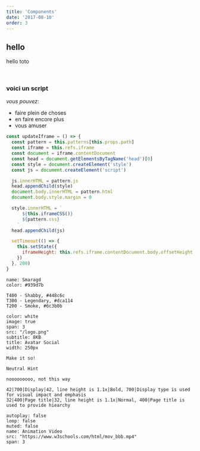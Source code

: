 ```yaml
---
title: 'Components'
date: '2017-08-10'
order: 3
---
```


## hello

<div class="toto">hello toto </div>

<pattern path="src/patterns/components/--button/button"></pattern>

<pattern path="src/patterns/components/--icon/icon"></pattern>

<br/>

### voici un script

_vous pouvez_:

- faire plein de choses
- en faire encore plus
- vous amuser

```js
const updateIframe = () => {
  const pattern = this.patterns[this.props.path]
  const iframe = this.refs.iframe
  const document = iframe.contentDocument
  const head = document.getElementsByTagName('head')[0]
  const style = document.createElement('style')
  const js = document.createElement('script')

  js.innerHTML = pattern.js
  head.appendChild(style)
  document.body.innerHTML = pattern.html
  document.body.style.margin = 0

  style.innerHTML = `
      ${this.iframeCSS()}
      ${pattern.css}
    `
  head.appendChild(js)

  setTimeout(() => {
    this.setState({
      iframeHeight: this.refs.iframe.contentDocument.body.offsetHeight,
    })
  }, 200)
}
```

```color
name: Smaragd
color: #939d7b
```

```color-palette
T400 - Shabby, #448c6c
T300 - Legendary, #dca114
T200 - Smoke, #6c3b0b
```

```download
color: white
image: true
span: 3
src: "/logo.png"
subtitle: 8KB
title: Avatar Social
width: 250px
```

```hint|directive
Make it so!
```

```hint
Neutral Hint
```

```hint|warning
nooooooooo, not this way
```

```typography
42|700|Display|42, line height is 1.1x|Bold, 700|Display type is used for visual impact and emphasis
32|400|Page title|32, line height is 1.1x|Normal, 400|Page title is used to provide hiearchy
```

```video
autoplay: false
loop: false
muted: false
name: Animation Video
src: "https://www.w3schools.com/html/mov_bbb.mp4"
span: 3
```
